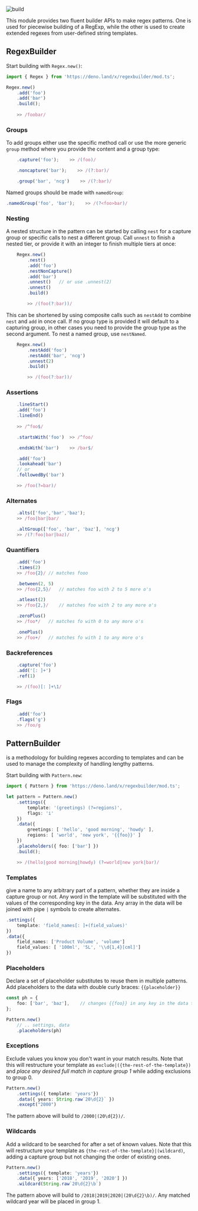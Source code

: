 ![build](https://github.com/actions/GJZwiers/workflows/Deno/badge.svg)

This module provides two fluent builder APIs to make regex patterns. One is used for piecewise building of a RegExp, while the other is used to create extended regexes from user-defined string templates.

## RegexBuilder
Start building with `Regex.new()`:
```typescript
import { Regex } from 'https://deno.land/x/regexbuilder/mod.ts';

Regex.new()
    .add('foo')
    .add('bar')
    .build();       
    
    >> /foobar/
```

### Groups
To add groups either use the specific method call or use the more generic `group` method where you provide the content and a group type:
```typescript
    .capture('foo');    >> /(foo)/
```
```typescript
    .noncapture('bar');    >> /(?:bar)/
```

```typescript
    .group('bar', 'ncg')    >> /(?:bar)/
```

Named groups should be made with `namedGroup`:
```typescript
.namedGroup('foo', 'bar');    >> /(?<foo>bar)/
```

### Nesting
A nested structure in the pattern can be started by calling `nest` for a capture group or specific calls to nest a different group. Call `unnest` to finish a nested tier, or provide it with an integer to finish multiple tiers at once:
```typescript
    Regex.new()
        .nest()
        .add('foo')
        .nestNonCapture()
        .add('bar')
        .unnest()   // or use .unnest(2)
        .unnest()
        .build()

        >> /(foo(?:bar))/
```
This can be shortened by using composite calls such as `nestAdd` to combine `nest` and `add` in once call. If no group type is provided it will default to a capturing group, in other cases you need to provide the group type as the second argument. To nest a named group, use `nestNamed`.
```typescript
    Regex.new()
        .nestAdd('foo')
        .nestAdd('bar', 'ncg')
        .unnest(2)
        .build()

        >> /(foo(?:bar))/
```

### Assertions
```typescript
    .lineStart()
    .add('foo')
    .lineEnd()  
    
    >> /^foo$/
```
```typescript
    .startsWith('foo')  >> /^foo/
```
```typescript
    .endsWith('bar')    >> /bar$/
```

```typescript
    .add('foo')
    .lookahead('bar')
    // or
    .followedBy('bar')

    >> /foo(?=bar)/
```

### Alternates
```typescript
    .alts(['foo','bar','baz');
    >> /foo|bar|bar/

    .altGroup(['foo', 'bar', 'baz'], 'ncg')
    >> /(?:foo|bar|baz)/
```

### Quantifiers
```typescript
    .add('foo')
    .times(2)
    >> /foo{2}/ // matches fooo

    .between(2, 5)
    >> /foo{2,5}/   // matches foo with 2 to 5 more o's

    .atleast(2)
    >> /foo{2,}/    // matches foo with 2 to any more o's

    .zeroPlus()
    >> /foo*/   // matches fo with 0 to any more o's

    .onePlus()
    >> /foo+/   // matches fo with 1 to any more o's
```

### Backreferences
```typescript
    .capture('foo')
    .add('[: ]+')
    .ref(1)

    >> /(foo)[: ]+\1/
```

### Flags
```typescript
    .add('foo')
    .flags('g')
    >> /foo/g
```

## PatternBuilder
is a methodology for building regexes according to templates and can be used to manage the complexity of handling lengthy patterns.

Start building with `Pattern.new`:
```typescript
import { Pattern } from 'https://deno.land/x/regexbuilder/mod.ts';

let pattern = Pattern.new()
    .settings({
        template: '(greetings) (?=regions)',
        flags: 'i'
    })
    .data({
        greetings: [ 'hello', 'good morning', 'howdy' ],
        regions: [ 'world', 'new york', '{{foo}}' ]
    })
    .placeholders({ foo: ['bar'] })
    .build();

    >> /(hello|good morning|howdy) (?=world|new york|bar)/
```

### Templates
give a name to any arbitrary part of a pattern, whether they are inside a capture group or not. Any word in the template will be substituted with the values of the corresponding key in the data. Any array in the data will be joined with pipe `|` symbols to create alternates.
```typescript
.settings({
    template: 'field_names[: ]+(field_values)'
})
.data({
    field_names: ['Product Volume', 'volume']
    field_values: [ '100ml', '5L', '\\d{1,4}[cml]']
})
```

### Placeholders
Declare a set of placeholder substitutes to reuse them in multiple patterns. Add placeholders to the data with double curly braces: `{{placeholder}}`
```typescript
const ph = {
    foo: ['bar', 'baz'],    // changes {{foo}} in any key in the data to bar|baz
};

Pattern.new()
    // .. settings, data
    .placeholders(ph)
```

### Exceptions
Exclude values you know you don't want in your match results. Note that this will restructure your template as `exclude|({the-rest-of-the-template})` and _place any desired full match in capture group 1_ while adding exclusions to group 0.
```typescript
Pattern.new()
    .settings({ template: 'years'})
    .data({ years: String.raw`20\d{2}` })
    .except("2000")
```
The pattern above will build to `/2000|(20\d{2})/`.

### Wildcards
Add a wildcard to be searched for after a set of known values. Note that this will restructure your template as `{the-rest-of-the-template}|(wildcard)`, adding a capture group but not changing the order of existing ones.
```typescript
Pattern.new()
    .settings({ template: 'years'})
    .data({ years: ['2018', '2019', '2020'] })
    .wildcard(String.raw`20\d{2}\b`)
```
The pattern above will build to `/2018|2019|2020|(20\d{2}\b)/`. Any matched wildcard year will be placed in group 1.
